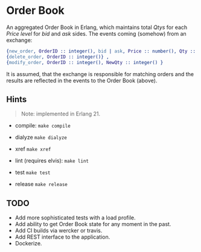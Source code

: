# Order Book

An aggregated Order Book in Erlang, which maintains total _Qtys_ for each _Price level_ for _bid_ and _ask_ sides. The events coming (somehow) from an exchange:

```erlang
{new_order, OrderID :: integer(), bid | ask, Price :: number(), Qty :: integer()} ,
{delete_order, OrderID :: integer()} ,
{modify_order, OrderID :: integer(), NewQty :: integer() }
```

It is assumed, that the exchange is responsible for matching orders and the results are reflected in the events to the Order Book (above).

## Hints

> Note: implemented in Erlang 21.

- compile: `make compile`

- dialyze `make dialyze`

- xref `make xref`

- lint (requires elvis): `make lint`

- test `make test`

- release `make release`

## TODO

- Add more sophisticated tests with a load profile.
- Add ability to get Order Book state for any moment in the past.
- Add CI builds via wercker or travis.
- Add REST interface to the application.
- Dockerize.
